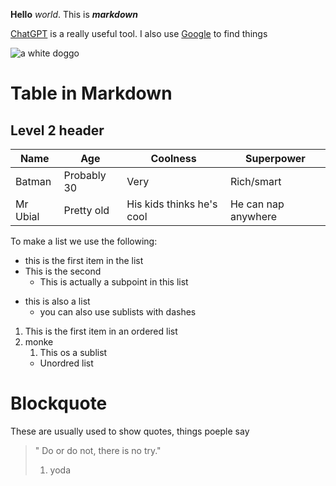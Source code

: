 **Hello** _world_.
 This is **_markdown_**

 [ChatGPT](https://chat.openai.com) is a really useful tool. I also use [Google](https://google.com) to find things

![a white doggo](https://d3544la1u8djza.cloudfront.net/APHI/Blog/2021/07-06/small+white+fluffy+dog+smiling+at+the+camera+in+close-up-min.jpg)

# Table in Markdown

## Level 2 header

Name         | Age         | Coolness       | Superpower       
---          |---          |---             |---              
Batman       | Probably 30 | Very           | Rich/smart 
Mr Ubial     | Pretty old  | His kids thinks he's cool | He can nap anywhere


To make a list we use the following: 

* this is the first item in the list
* This is the second
    * This is actually a subpoint in this list

- this is also a list 
    - you can also use sublists with dashes

1. This is the first item in an ordered list
2. monke
    1. This os a sublist
    * Unordred list

# Blockquote

These are usually used to show quotes, things poeple say 
> " Do or do not, there is no try."
> 1. yoda


